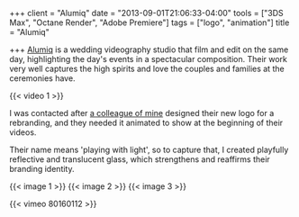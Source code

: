 +++
client = "Alumiq"
date = "2013-09-01T21:06:33-04:00"
tools = ["3DS Max", "Octane Render", "Adobe Premiere"]
tags = ["logo", "animation"]
title = "Alumiq"

+++
[Alumiq](http://alumiq.com/) is a wedding videography studio that film and edit on the same day, highlighting the day's events in a spectacular composition. Their work very well captures the high spirits and love the couples and families at the ceremonies have.

{{< video 1 >}}

I was contacted after [a colleague of mine](http://www.thejoylin.com/) designed their new logo for a rebranding, and they needed it animated to show at the beginning of their videos.

Their name means 'playing with light', so to capture that, I created playfully reflective and translucent glass, which strengthens and reaffirms their branding identity.


{{< image 1 >}}
{{< image 2 >}}
{{< image 3 >}}

{{< vimeo 80160112 >}}
